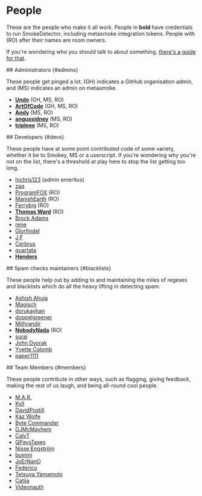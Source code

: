---
---

# People

These are the people who make it all work. People in **bold** have credentials to run SmokeDetector, including metasmoke integration tokens. People with (RO) after their names are room owners.

If you're wondering who you should talk to about something, [there's a guide for that](/pings/).

<section>
## Administrators {#admins}

These people get pinged a lot. (GH) indicates a GitHub organisation admin, and (MS) indicates an admin on metasmoke.

*   [**Undo**](http://chat.stackexchange.com/users/73046/undo) (GH, MS, RO)
*   [**ArtOfCode**](http://chat.stackexchange.com/users/121520/artofcode) (GH, MS, RO)
*   [**Andy**](http://chat.stackexchange.com/users/66258/andy) (MS, RO)
*   [**angussidney**](http://chat.stackexchange.com/users/145827/angussidney) (MS, RO)
*   [**tripleee**](http://chat.stackexchange.com/users/62118/tripleee) (MS, RO)
</section>
<section>
## Developers {#devs}

These people have at some point contributed code of some variety, whether it be to Smokey, MS or a userscript. If you're wondering why you're not on the list, there's a threshold at play here to stop the list getting too long.

*   [hichris123](http://chat.stackexchange.com/users/103081/hichris123) (admin emeritus)
*   [zaq](http://chat.stackexchange.com/users/117490/zaq)
*   [ProgramFOX](http://chat.stackexchange.com/users/88521/programfox) (RO)
*   [ManishEarth](http://chat.stackexchange.com/users/31768/manishearth) (RO)
*   [Ferrybig](http://chat.stackexchange.com/users/58529/ferrybig) (RO)
*   [**Thomas Ward**](http://chat.stackexchange.com/users/10145/thomas-ward) (RO)
*   [Brock Adams](http://chat.stackexchange.com/users/30477/brock-adams)
*   [rene](http://chat.stackexchange.com/users/60548/rene)
*   [Glorfindel](http://chat.stackexchange.com/users/164318/glorfindel)
*   [J F](http://chat.stackexchange.com/users/161943/j-f)
*   [Cerbrus](http://chat.stackexchange.com/users/126657/cerbrus)
*   [quartata](http://chat.stackexchange.com/users/167070/quartata)
*   [**Henders**](http://chat.stackexchange.com/users/211021/henders)

</section>
<section>
## Spam checks maintainers {#blacklists}

These people help out by adding to and maintaining the miles of regexes and blacklists which do all the heavy lifting in detecting spam.

*   [Ashish Ahuja](http://chat.stackexchange.com/users/181293/ashish-ahuja)
*   [Magisch](http://chat.stackexchange.com/users/171054/magisch)
*   [dorukayhan](http://chat.stackexchange.com/users/209140/dorukayhan)
*   [doppelgreener](https://chat.stackexchange.com/users/2562/doppelgreener)
*   [Mithrandir](http://chat.stackexchange.com/users/133031/mithrandir)
*   [**NobodyNada**](http://chat.stackexchange.com/users/139423/nobodynada) (RO)
*   [suraj](https://chat.stackexchange.com/users/262693/suraj)
*   [John Dvorak](http://chat.stackexchange.com/users/56166/john-dvorak)
*   [Yvette Colomb](http://chat.stackexchange.com/users/178825/yvette-colomb)
*   [paper1111](https://chat.stackexchange.com/users/281674/paper1111)

</section>
<section>
## Team Members {#members}

These people contribute in other ways, such as flagging, giving feedback, making the rest of us laugh, and being all-round cool people.

*   [M.A.R.](http://chat.stackexchange.com/users/135450/m-a-r)
*   [Kyll](http://chat.stackexchange.com/users/172397/kyll)
*   [DavidPostill](http://chat.stackexchange.com/users/133966/davidpostill)
*   [Kaz Wolfe](http://chat.stackexchange.com/users/97389/kaz-wolfe)
*   [Byte Commander](http://chat.stackexchange.com/users/137665/byte-commander)
*   [DJMcMayhem](http://chat.stackexchange.com/users/144962/djmcmayhem)
*   [CalvT](http://chat.stackexchange.com/users/64521/calvt)
*   [QPaysTaxes](http://chat.stackexchange.com/users/137388/qpaystaxes)
*   [Nisse Engström](https://chat.stackexchange.com/users/155243/nisse-engstrom)
*   [bummi](https://chat.stackexchange.com/users/54902/bummi)
*   [JoErNanO](https://chat.stackexchange.com/users/130836/joernano)
*   [Federico](https://chat.stackexchange.com/users/109603/federico)
*   [Tetsuya Yamamoto](https://chat.stackexchange.com/users/279119/tetsuya-yamamoto)
*   [Catija](https://chat.stackexchange.com/users/139041/catija)
*   [Videonauth](https://chat.stackexchange.com/users/205533/videonauth)
</section>
